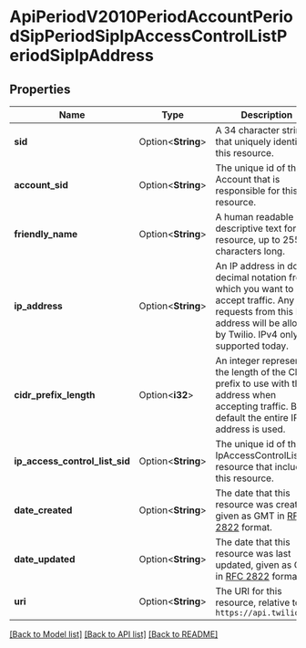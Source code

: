 # ApiPeriodV2010PeriodAccountPeriodSipPeriodSipIpAccessControlListPeriodSipIpAddress

## Properties

Name | Type | Description | Notes
------------ | ------------- | ------------- | -------------
**sid** | Option<**String**> | A 34 character string that uniquely identifies this resource. | [optional]
**account_sid** | Option<**String**> | The unique id of the Account that is responsible for this resource. | [optional]
**friendly_name** | Option<**String**> | A human readable descriptive text for this resource, up to 255 characters long. | [optional]
**ip_address** | Option<**String**> | An IP address in dotted decimal notation from which you want to accept traffic. Any SIP requests from this IP address will be allowed by Twilio. IPv4 only supported today. | [optional]
**cidr_prefix_length** | Option<**i32**> | An integer representing the length of the CIDR prefix to use with this IP address when accepting traffic. By default the entire IP address is used. | [optional]
**ip_access_control_list_sid** | Option<**String**> | The unique id of the IpAccessControlList resource that includes this resource. | [optional]
**date_created** | Option<**String**> | The date that this resource was created, given as GMT in [RFC 2822](https://www.php.net/manual/en/class.datetime.php#datetime.constants.rfc2822) format. | [optional]
**date_updated** | Option<**String**> | The date that this resource was last updated, given as GMT in [RFC 2822](https://www.php.net/manual/en/class.datetime.php#datetime.constants.rfc2822) format. | [optional]
**uri** | Option<**String**> | The URI for this resource, relative to `https://api.twilio.com` | [optional]

[[Back to Model list]](../README.md#documentation-for-models) [[Back to API list]](../README.md#documentation-for-api-endpoints) [[Back to README]](../README.md)


